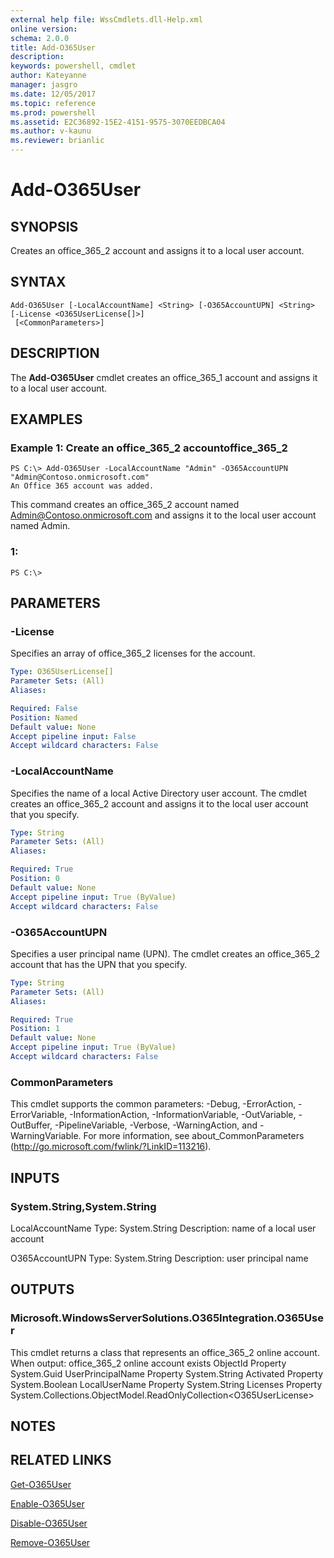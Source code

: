 ```yaml
---
external help file: WssCmdlets.dll-Help.xml
online version: 
schema: 2.0.0
title: Add-O365User
description: 
keywords: powershell, cmdlet
author: Kateyanne
manager: jasgro
ms.date: 12/05/2017
ms.topic: reference
ms.prod: powershell
ms.assetid: E2C36892-15E2-4151-9575-3070EEDBCA04
ms.author: v-kaunu
ms.reviewer: brianlic
---
```


# Add-O365User

## SYNOPSIS
Creates an office_365_2 account and assigns it to a local user account.

## SYNTAX

```
Add-O365User [-LocalAccountName] <String> [-O365AccountUPN] <String> [-License <O365UserLicense[]>]
 [<CommonParameters>]
```

## DESCRIPTION
The **Add-O365User** cmdlet creates an office_365_1 account and assigns it to a local user account.

## EXAMPLES

### Example 1: Create an office_365_2 accountoffice_365_2
```
PS C:\> Add-O365User -LocalAccountName "Admin" -O365AccountUPN "Admin@Contoso.onmicrosoft.com"
An Office 365 account was added.
```

This command creates an office_365_2 account named Admin@Contoso.onmicrosoft.com and assigns it to the local user account named Admin.

### 1:
```
PS C:\>
```

## PARAMETERS

### -License
Specifies an array of office_365_2 licenses for the account.

```yaml
Type: O365UserLicense[]
Parameter Sets: (All)
Aliases: 

Required: False
Position: Named
Default value: None
Accept pipeline input: False
Accept wildcard characters: False
```

### -LocalAccountName
Specifies the name of a local Active Directory user account.
The cmdlet creates an office_365_2 account and assigns it to the local user account that you specify.

```yaml
Type: String
Parameter Sets: (All)
Aliases: 

Required: True
Position: 0
Default value: None
Accept pipeline input: True (ByValue)
Accept wildcard characters: False
```

### -O365AccountUPN
Specifies a user principal name (UPN).
The cmdlet creates an office_365_2 account that has the UPN that you specify.

```yaml
Type: String
Parameter Sets: (All)
Aliases: 

Required: True
Position: 1
Default value: None
Accept pipeline input: True (ByValue)
Accept wildcard characters: False
```

### CommonParameters
This cmdlet supports the common parameters: -Debug, -ErrorAction, -ErrorVariable, -InformationAction, -InformationVariable, -OutVariable, -OutBuffer, -PipelineVariable, -Verbose, -WarningAction, and -WarningVariable. For more information, see about_CommonParameters (http://go.microsoft.com/fwlink/?LinkID=113216).

## INPUTS

### System.String,System.String
LocalAccountName
Type: System.String
Description: name of a local user account

O365AccountUPN
Type: System.String
Description: user principal name

## OUTPUTS

### Microsoft.WindowsServerSolutions.O365Integration.O365User
This cmdlet returns a class that represents an office_365_2 online account.
When output: office_365_2 online account exists
ObjectId Property System.Guid
UserPrincipalName Property System.String
Activated Property System.Boolean
LocalUserName Property System.String
Licenses Property System.Collections.ObjectModel.ReadOnlyCollection\<O365UserLicense\>

## NOTES

## RELATED LINKS

[Get-O365User](./Get-O365User.md)

[Enable-O365User](./Enable-O365User.md)

[Disable-O365User](./Disable-O365User.md)

[Remove-O365User](./Remove-O365User.md)

